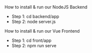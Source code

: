 How to install & run our NodeJS Backend
- Step 1: cd backend/app
- Step 2: node server.js

How to install & run our Vue Frontend
- Step 1: cd front/app
- Step 2: npm run serve
